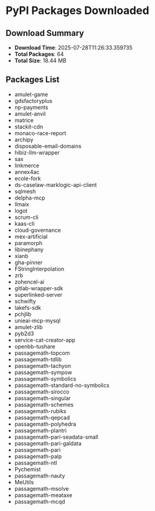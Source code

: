 # PyPI Packages Downloaded

## Download Summary
- **Download Time**: 2025-07-28T11:26:33.359735
- **Total Packages**: 64
- **Total Size**: 18.44 MB

## Packages List
- amulet-game
- gdsfactoryplus
- np-payments
- amulet-anvil
- matrice
- stackit-cdn
- monaco-race-report
- archipy
- disposable-email-domains
- hibiz-llm-wrapper
- sax
- linkmerce
- annex4ac
- ecole-fork
- ds-caselaw-marklogic-api-client
- sqlmesh
- delpha-mcp
- llmaix
- logot
- scrum-cli
- kaas-cli
- cloud-governance
- mex-artificial
- paramorph
- libinephany
- xianb
- gha-pinner
- FStringInterpolation
- zrb
- zohencel-ai
- gitlab-wrapper-sdk
- superlinked-server
- schwifty
- lakefs-sdk
- pchjlib
- unieai-mcp-mysql
- amulet-zlib
- pyb2d3
- service-cat-creator-app
- openbb-tushare
- passagemath-topcom
- passagemath-tdlib
- passagemath-tachyon
- passagemath-sympow
- passagemath-symbolics
- passagemath-standard-no-symbolics
- passagemath-sirocco
- passagemath-singular
- passagemath-schemes
- passagemath-rubiks
- passagemath-qepcad
- passagemath-polyhedra
- passagemath-plantri
- passagemath-pari-seadata-small
- passagemath-pari-galdata
- passagemath-pari
- passagemath-palp
- passagemath-ntl
- Pychemist
- passagemath-nauty
- MeUtils
- passagemath-msolve
- passagemath-meataxe
- passagemath-mcqd
